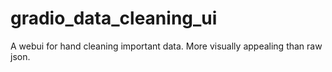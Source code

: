 # gradio_data_cleaning_ui
A webui for hand cleaning important data. More visually appealing than raw json.
